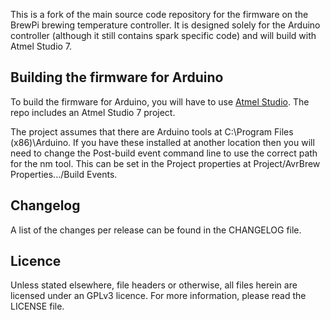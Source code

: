 
This is a fork of the main source code repository for the firmware on the BrewPi brewing temperature controller. It is designed solely for the Arduino controller (although it still contains spark specific code) and will build with Atmel Studio 7.

## Building the firmware for Arduino
To build the firmware for Arduino, you will have to use [Atmel Studio](http://www.atmel.com/microsite/atmel_studio/). The repo includes an Atmel Studio 7 project.

The project assumes that there are Arduino tools at C:\Program Files (x86)\Arduino. If you have these installed at another location then you will need to change the Post-build event command line to use the correct path for the nm tool. This can be set in the Project properties at Project/AvrBrew Properties.../Build Events.

## Changelog
A list of the changes per release can be found in the CHANGELOG file.


## Licence
Unless stated elsewhere, file headers or otherwise, all files herein are licensed under an GPLv3 licence. For more information, please read the LICENSE file.
